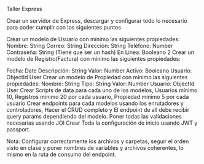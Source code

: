 Taller Express

Crear un servidor de Express, descargar y configurar todo lo necesario para poder cumplir con los siguientes puntos

Crear un modelo de Usuario con mínimo las siguientes propiedades:
Nombre: String
Correo: String
Dirección: String
Teléfono: Number
Contraseña: String (Tiene que ser un hash)
En Linea: Booleano
2 Crear un modelo de Registro(Factura) con mínimo las siguientes propiedades:
     
Fecha: Date
Descripción: String
Valor: Number
Activo: Booleano
Usuario: ObjectId User
Crear un modelo de Propiedad con mínimo las siguientes propiedades:
Nombre: String
Tipo: String
Valor: Number
Usuario: ObjectId User
Crear Scripts de data para cada uno de los modelos, Usuarios mínimo 10, Registros mínimo 20 por cada usuario, Propiedad mínimo 5 por cada usuario
Crear endpoints para cada modelos usando los enrutadores y controladores, Hacer el CRUD completo y El endpoint de all debe recibir query params dependiendo del modelo.
Poner todas las validaciones necesarias usando JOI
Crear Toda la configuración de inicio usando JWT y passport.


Nota: Configurar correctamente los archivos y carpetas, seguir el orden visto en clase y poner nombres de variables y archivos coherentes, lo mismo en la ruta de consumo del endpoint.
